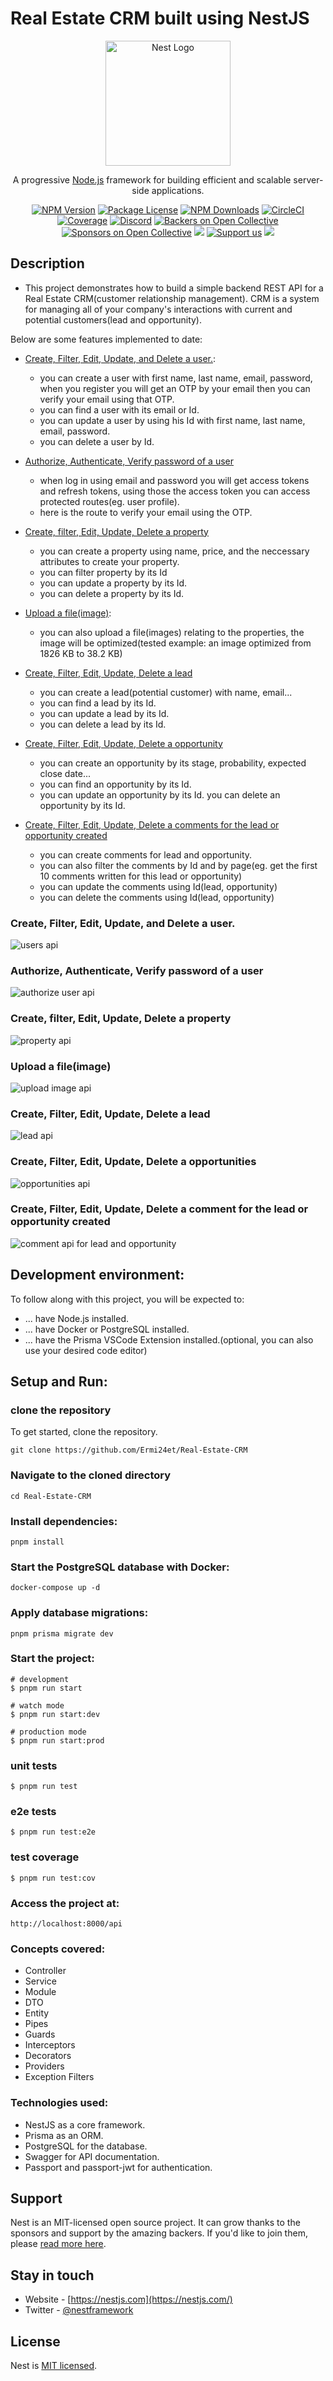 # Real Estate CRM built using NestJS

<p align="center">
  <a href="http://nestjs.com/" target="blank"><img src="https://nestjs.com/img/logo-small.svg" width="200" alt="Nest Logo" /></a>
</p>

[circleci-image]: https://img.shields.io/circleci/build/github/nestjs/nest/master?token=abc123def456
[circleci-url]: https://circleci.com/gh/nestjs/nest

  <p align="center">A progressive <a href="http://nodejs.org" target="_blank">Node.js</a> framework for building efficient and scalable server-side applications.</p>
    <p align="center">
<a href="https://www.npmjs.com/~nestjscore" target="_blank"><img src="https://img.shields.io/npm/v/@nestjs/core.svg" alt="NPM Version" /></a>
<a href="https://www.npmjs.com/~nestjscore" target="_blank"><img src="https://img.shields.io/npm/l/@nestjs/core.svg" alt="Package License" /></a>
<a href="https://www.npmjs.com/~nestjscore" target="_blank"><img src="https://img.shields.io/npm/dm/@nestjs/common.svg" alt="NPM Downloads" /></a>
<a href="https://circleci.com/gh/nestjs/nest" target="_blank"><img src="https://img.shields.io/circleci/build/github/nestjs/nest/master" alt="CircleCI" /></a>
<a href="https://coveralls.io/github/nestjs/nest?branch=master" target="_blank"><img src="https://coveralls.io/repos/github/nestjs/nest/badge.svg?branch=master#9" alt="Coverage" /></a>
<a href="https://discord.gg/G7Qnnhy" target="_blank"><img src="https://img.shields.io/badge/discord-online-brightgreen.svg" alt="Discord"/></a>
<a href="https://opencollective.com/nest#backer" target="_blank"><img src="https://opencollective.com/nest/backers/badge.svg" alt="Backers on Open Collective" /></a>
<a href="https://opencollective.com/nest#sponsor" target="_blank"><img src="https://opencollective.com/nest/sponsors/badge.svg" alt="Sponsors on Open Collective" /></a>
  <a href="https://paypal.me/kamilmysliwiec" target="_blank"><img src="https://img.shields.io/badge/Donate-PayPal-ff3f59.svg"/></a>
    <a href="https://opencollective.com/nest#sponsor"  target="_blank"><img src="https://img.shields.io/badge/Support%20us-Open%20Collective-41B883.svg" alt="Support us"></a>
  <a href="https://twitter.com/nestframework" target="_blank"><img src="https://img.shields.io/twitter/follow/nestframework.svg?style=social&label=Follow"></a>
</p>
  <!--[![Backers on Open Collective](https://opencollective.com/nest/backers/badge.svg)](https://opencollective.com/nest#backer)
  [![Sponsors on Open Collective](https://opencollective.com/nest/sponsors/badge.svg)](https://opencollective.com/nest#sponsor)-->

## Description

- This project demonstrates how to build a simple backend REST API for a Real Estate CRM(customer relationship management). CRM is a system for managing all of your company's interactions with current and potential customers(lead and opportunity).

Below are some features implemented to date:

- [Create, Filter, Edit, Update, and Delete a user.](https://github.com/Ermi24et/Real-Estate-CRM?tab=readme-ov-file#create-filter-edit-update-and-delete-a-user):

  - you can create a user with first name, last name, email, password, when you register you will get an OTP by your email then you can verify your email using that OTP.
  - you can find a user with its email or Id.
  - you can update a user by using his Id with first name, last name, email, password.
  - you can delete a user by Id.

- [Authorize, Authenticate, Verify password of a user](https://github.com/Ermi24et/Real-Estate-CRM?tab=readme-ov-file#authorize-authenticate-verify-password-of-a-user)
  - when log in using email and password you will get access tokens and refresh tokens, using those the access token you can access protected routes(eg. user profile).
  - here is the route to verify your email using the OTP.
- [Create, filter, Edit, Update, Delete a property](https://github.com/Ermi24et/Real-Estate-CRM?tab=readme-ov-file#create-filter-edit-update-delete-a-property)
  - you can create a property using name, price, and the neccessary attributes to create your property.
  - you can filter property by its Id
  - you can update a property by its Id.
  - you can delete a property by its Id.
- [Upload a file(image)]():
  - you can also upload a file(images) relating to the properties, the image will be optimized(tested example: an image optimized from 1826 KB to 38.2 KB)
- [Create, Filter, Edit, Update, Delete a lead](https://github.com/Ermi24et/Real-Estate-CRM?tab=readme-ov-file#create-filter-edit-update-delete-a-lead)
  - you can create a lead(potential customer) with name, email...
  - you can find a lead by its Id.
  - you can update a lead by its Id.
  - you can delete a lead by its Id.
- [Create, Filter, Edit, Update, Delete a opportunity](https://github.com/Ermi24et/Real-Estate-CRM?tab=readme-ov-file#create-filter-edit-update-delete-a-opportunities)
  - you can create an opportunity by its stage, probability, expected close date...
  - you can find an opportunity by its Id.
  - you can update an opportunity by its Id.
    you can delete an opportunity by its Id.
- [Create, Filter, Edit, Update, Delete a comments for the lead or opportunity created](https://github.com/Ermi24et/Real-Estate-CRM?tab=readme-ov-file#create-filter-edit-update-delete-a-comment-for-the-lead-or-opportunity-created)
  - you can create comments for lead and opportunity.
  - you can also filter the comments by Id and by page(eg. get the first 10 comments written for this lead or opportunity)
  - you can update the comments using Id(lead, opportunity)
  - you can delete the comments using Id(lead, opportunity)

### Create, Filter, Edit, Update, and Delete a user.

![users api](https://github.com/Ermi24et/Real-Estate-CRM/blob/master/images/users.png)

### Authorize, Authenticate, Verify password of a user

![authorize user api](https://github.com/Ermi24et/Real-Estate-CRM/blob/master/images/auth.png)

### Create, filter, Edit, Update, Delete a property

![property api](https://github.com/Ermi24et/Real-Estate-CRM/blob/master/images/property.png)

### Upload a file(image)

![upload image api](https://github.com/Ermi24et/Real-Estate-CRM/blob/master/images/uploadfile.png)

### Create, Filter, Edit, Update, Delete a lead

![lead api](https://github.com/Ermi24et/Real-Estate-CRM/blob/master/images/lead.png)

### Create, Filter, Edit, Update, Delete a opportunities

![opportunities api](https://github.com/Ermi24et/Real-Estate-CRM/blob/master/images/opportunity.png)

### Create, Filter, Edit, Update, Delete a comment for the lead or opportunity created

![comment api for lead and opportunity](https://github.com/Ermi24et/Real-Estate-CRM/blob/master/images/comments.png)

## Development environment:

To follow along with this project, you will be expected to:

- ... have Node.js installed.
- ... have Docker or PostgreSQL installed.
- ... have the Prisma VSCode Extension installed.(optional, you can also use your desired code editor)

## Setup and Run:

### clone the repository

To get started, clone the repository.

```
git clone https://github.com/Ermi24et/Real-Estate-CRM
```

### Navigate to the cloned directory

```
cd Real-Estate-CRM
```

### Install dependencies:

```
pnpm install
```

### Start the PostgreSQL database with Docker:

```
docker-compose up -d
```

### Apply database migrations:

```
pnpm prisma migrate dev
```

### Start the project:

```
# development
$ pnpm run start

# watch mode
$ pnpm run start:dev

# production mode
$ pnpm run start:prod
```

### unit tests

```
$ pnpm run test
```

### e2e tests

```
$ pnpm run test:e2e
```

### test coverage

```
$ pnpm run test:cov
```

### Access the project at:

```
http://localhost:8000/api
```

### Concepts covered:

- Controller
- Service
- Module
- DTO
- Entity
- Pipes
- Guards
- Interceptors
- Decorators
- Providers
- Exception Filters

### Technologies used:

- NestJS as a core framework.
- Prisma as an ORM.
- PostgreSQL for the database.
- Swagger for API documentation.
- Passport and passport-jwt for authentication.

## Support

Nest is an MIT-licensed open source project. It can grow thanks to the sponsors and support by the amazing backers. If you'd like to join them, please [read more here](https://docs.nestjs.com/support).

## Stay in touch

- Website - [https://nestjs.com](https://nestjs.com/)
- Twitter - [@nestframework](https://twitter.com/nestframework)

## License

Nest is [MIT licensed](LICENSE).
